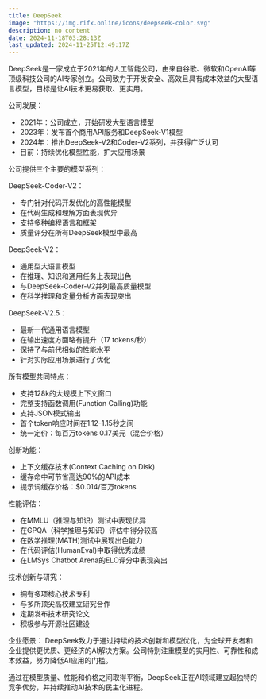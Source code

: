 ```yaml
---
title: DeepSeek
image: "https://img.rifx.online/icons/deepseek-color.svg"
description: no content
date: 2024-11-18T03:28:13Z
last_updated: 2024-11-25T12:49:17Z
---
```


DeepSeek是一家成立于2021年的人工智能公司，由来自谷歌、微软和OpenAI等顶级科技公司的AI专家创立。公司致力于开发安全、高效且具有成本效益的大型语言模型，目标是让AI技术更易获取、更实用。

公司发展：
- 2021年：公司成立，开始研发大型语言模型
- 2023年：发布首个商用API服务和DeepSeek-V1模型
- 2024年：推出DeepSeek-V2和Coder-V2系列，并获得广泛认可
- 目前：持续优化模型性能，扩大应用场景

公司提供三个主要的模型系列：

DeepSeek-Coder-V2：
- 专门针对代码开发优化的高性能模型
- 在代码生成和理解方面表现优异
- 支持多种编程语言和框架
- 质量评分在所有DeepSeek模型中最高

DeepSeek-V2：
- 通用型大语言模型
- 在推理、知识和通用任务上表现出色
- 与DeepSeek-Coder-V2并列最高质量模型
- 在科学推理和定量分析方面表现突出

DeepSeek-V2.5：
- 最新一代通用语言模型
- 在输出速度方面略有提升（17 tokens/秒）
- 保持了与前代相似的性能水平
- 针对实际应用场景进行了优化

所有模型共同特点：
- 支持128k的大规模上下文窗口
- 完整支持函数调用(Function Calling)功能
- 支持JSON模式输出
- 首个token响应时间在1.12-1.15秒之间
- 统一定价：每百万tokens 0.17美元（混合价格）

创新功能：
- 上下文缓存技术(Context Caching on Disk)
- 缓存命中可节省高达90%的API成本
- 提示词缓存价格：$0.014/百万tokens

性能评估：
- 在MMLU（推理与知识）测试中表现优异
- 在GPQA（科学推理与知识）评估中得分较高
- 在数学推理(MATH)测试中展现出色能力
- 在代码评估(HumanEval)中取得优秀成绩
- 在LMSys Chatbot Arena的ELO评分中表现突出

技术创新与研究：
- 拥有多项核心技术专利
- 与多所顶尖高校建立研究合作
- 定期发布技术研究论文
- 积极参与开源社区建设

企业愿景：
DeepSeek致力于通过持续的技术创新和模型优化，为全球开发者和企业提供更优质、更经济的AI解决方案。公司特别注重模型的实用性、可靠性和成本效益，努力降低AI应用的门槛。

通过在模型质量、性能和价格之间取得平衡，DeepSeek正在AI领域建立起独特的竞争优势，并持续推动AI技术的民主化进程。


